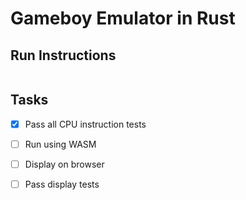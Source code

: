 # Gameboy Emulator in Rust

## Run Instructions

```bash

```

## Tasks

- [x] Pass all CPU instruction tests
- [ ] Run using WASM
- [ ] Display on browser
- [ ] Pass display tests

